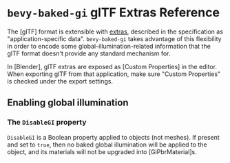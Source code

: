 # `bevy-baked-gi` glTF Extras Reference

The [glTF] format is extensible with [extras], described in the specification as "application-specific data". `bevy-baked-gi` takes advantage of this flexibility in order to encode some global-illumination-related information that the glTF format doesn't provide any standard mechanism for.

In [Blender], glTF extras are exposed as [Custom Properties] in the editor. When exporting glTF from that application, make sure "Custom Properties" is checked under the export settings.

## Enabling global illumination

### The `DisableGI` property

`DisableGI` is a Boolean property applied to objects (not meshes). If present and set to `true`, then no baked global illumination will be applied to the object, and its materials will not be upgraded into [GiPbrMaterial]s.

[extras]: https://registry.khronos.org/glTF/specs/2.0/glTF-2.0.html#reference-extras
